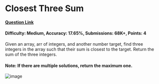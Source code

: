 # Closest Three Sum
#### [Question Link](https://www.geeksforgeeks.org/problems/three-sum-closest/1)
#### Difficulty: Medium, Accuracy: 17.65%, Submissions: 68K+, Points: 4
Given an array, arr of integers, and another number target, find three integers in the array such that their sum is closest to the target. Return the sum of the three integers.

#### Note: If there are multiple solutions, return the maximum one.
![image](https://github.com/Yashwanth137/GFG-Potd/assets/75321458/f2260cca-4fdc-4a25-85d7-701eb026ebfc)
